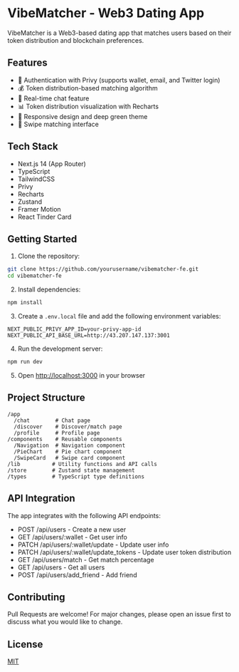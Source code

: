 # VibeMatcher - Web3 Dating App

VibeMatcher is a Web3-based dating app that matches users based on their token distribution and blockchain preferences.

## Features

- 🔐 Authentication with Privy (supports wallet, email, and Twitter login)
- 💰 Token distribution-based matching algorithm
- 💬 Real-time chat feature
- 📊 Token distribution visualization with Recharts
- 🎨 Responsive design and deep green theme
- 🔄 Swipe matching interface

## Tech Stack

- Next.js 14 (App Router)
- TypeScript
- TailwindCSS
- Privy
- Recharts
- Zustand
- Framer Motion
- React Tinder Card

## Getting Started

1. Clone the repository:

```bash
git clone https://github.com/yourusername/vibematcher-fe.git
cd vibematcher-fe
```

2. Install dependencies:

```bash
npm install
```

3. Create a `.env.local` file and add the following environment variables:

```env
NEXT_PUBLIC_PRIVY_APP_ID=your-privy-app-id
NEXT_PUBLIC_API_BASE_URL=http://43.207.147.137:3001
```

4. Run the development server:

```bash
npm run dev
```

5. Open [http://localhost:3000](http://localhost:3000) in your browser

## Project Structure

```
/app
  /chat        # Chat page
  /discover    # Discover/match page
  /profile     # Profile page
/components    # Reusable components
  /Navigation  # Navigation component
  /PieChart    # Pie chart component
  /SwipeCard   # Swipe card component
/lib          # Utility functions and API calls
/store        # Zustand state management
/types        # TypeScript type definitions
```

## API Integration

The app integrates with the following API endpoints:

- POST /api/users - Create a new user
- GET /api/users/:wallet - Get user info
- PATCH /api/users/:wallet/update - Update user info
- PATCH /api/users/:wallet/update_tokens - Update user token distribution
- GET /api/users/match - Get match percentage
- GET /api/users - Get all users
- POST /api/users/add_friend - Add friend

## Contributing

Pull Requests are welcome! For major changes, please open an issue first to discuss what you would like to change.

## License

[MIT](https://choosealicense.com/licenses/mit/)
